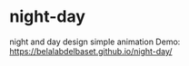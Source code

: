 # night-day
night and day design simple animation 
 Demo: https://belalabdelbaset.github.io/night-day/
